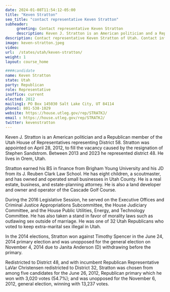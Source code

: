 ```yaml
---
date: 2024-01-08T11:54:12-05:00
title: "Keven Stratton"
seo_title: "contact representative Keven Stratton"
subheader:
     greeting: Contact representative Keven Stratton
     description: Keven J. Stratton is an American politician and a Republican member of the Utah House of Representatives representing District 58. Stratton was appointed on April 28, 2012, to fill the vacancy caused by the resignation of Stephen Sandstrom.
description: Contact representative Keven Stratton of Utah. Contact information for Keven Stratton includes email address, phone number, and mailing address.
image: keven-stratton.jpeg
video:
url:  /states/utah/keven-stratton/
weight: 1
layout: course_home

####candidate
name: Keven Stratton
state: Utah
party: Republican
role: Representative
inoffice: current
elected: 2012
mailing1: PO Box 145030 Salt Lake City, UT 84114
phone1: 801-538-1029
website: https://house.utleg.gov/rep/STRATKJ/
email : https://house.utleg.gov/rep/STRATKJ/
twitter: kevenstratton
---
```


Keven J. Stratton is an American politician and a Republican member of the Utah House of Representatives representing District 58. Stratton was appointed on April 28, 2012, to fill the vacancy caused by the resignation of Stephen Sandstrom. Between 2013 and 2023 he represented district 48. He lives in Orem, Utah.

Stratton earned his BS in finance from Brigham Young University and his JD from its J. Reuben Clark Law School. He has eight children, a scoutmaster, and has owned and operated small businesses in Utah County. He is a real estate, business, and estate-planning attorney. He is also a land developer and owner and operator of the Cascade Golf Course.

During the 2016 Legislative Session, he served on the Executive Offices and Criminal Justice Appropriations Subcommittee, the House Judiciary Committee, and the House Public Utilities, Energy, and Technology Committee. He has also taken a stand in favor of morality laws such as outlawing sex outside of marriage. He was one of 32 Utah Republicans who voted to keep extra-marital sex illegal in Utah.

In the 2014 elections, Stratton won against Timothy Spencer in the June 24, 2014 primary election and was unopposed for the general election on November 4, 2014 due to Janita Anderson (D) withdrawing before the primary.

Redistricted to District 48, and with incumbent Republican Representative LaVar Christensen redistricted to District 32, Stratton was chosen from among five candidates for the June 26, 2012, Republican primary which he won with 3,020 votes (54.7%); and was unopposed for the November 6, 2012, general election, winning with 13,237 votes.
